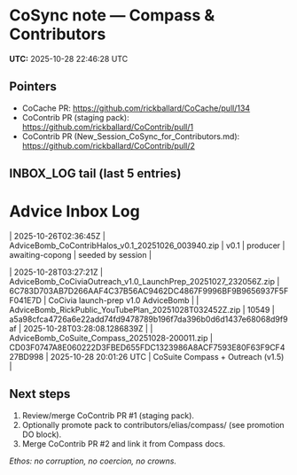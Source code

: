 # CoSync note — Compass & Contributors

**UTC:** 2025-10-28 22:46:28 UTC

## Pointers
- CoCache PR: https://github.com/rickballard/CoCache/pull/134
- CoContrib PR (staging pack): https://github.com/rickballard/CoContrib/pull/1
- CoContrib PR (New_Session_CoSync_for_Contributors.md): https://github.com/rickballard/CoContrib/pull/2

## INBOX_LOG tail (last 5 entries)
# Advice Inbox Log

| 2025-10-26T02:36:45Z | AdviceBomb_CoContribHalos_v0.1_20251026_003940.zip | v0.1 | producer | awaiting-copong | seeded by session |

| 2025-10-28T03:27:21Z | AdviceBomb_CoCiviaOutreach_v1.0_LaunchPrep_20251027_232056Z.zip | 6C783D703AB7D266AAF4C37B56AC9462DC4867F9996BF9B9656937F5FF041E7D | CoCivia launch-prep v1.0 AdviceBomb |
| AdviceBomb_RickPublic_YouTubePlan_20251028T032452Z.zip | 10549 | a5a98cfca4726a6e22add74fd9478789b196f7da396b0d6d1437e68068d9f9af | 2025-10-28T03:28:08.1286839Z |
| AdviceBomb_CoSuite_Compass_20251028-200011.zip | CD03F0747A8E060222D3FBED655FDC1323986A8ACF7593E80F63F9CF427BD998 | 2025-10-28 20:01:26 UTC | CoSuite Compass + Outreach (v1.5) |

## Next steps
1. Review/merge CoContrib PR #1 (staging pack).
2. Optionally promote pack to contributors/elias/compass/ (see promotion DO block).
3. Merge CoContrib PR #2 and link it from Compass docs.

_Ethos: no corruption, no coercion, no crowns._
